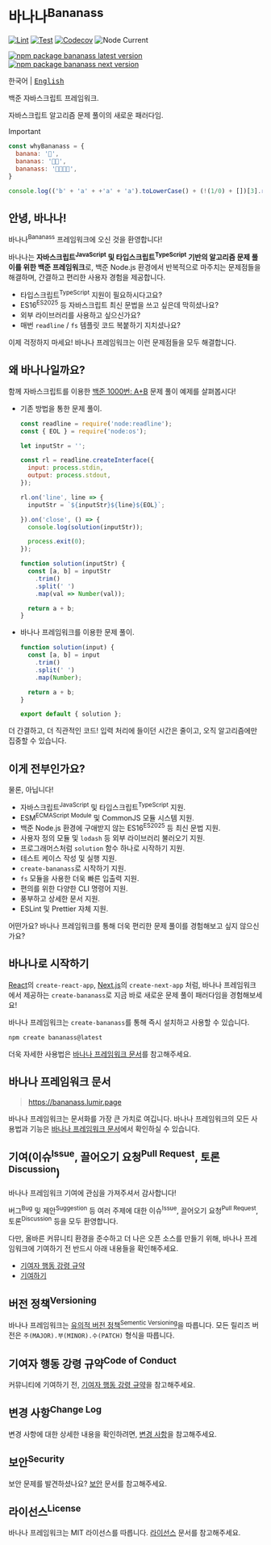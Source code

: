 # 바나나<sup>Bananass</sup>

[![Lint](https://img.shields.io/github/actions/workflow/status/lumirlumir/npm-bananass/lint.yml?label=Lint&color=fff478&labelColor=333333&logo=github)](https://github.com/lumirlumir/npm-bananass/actions/workflows/lint.yml)
[![Test](https://img.shields.io/github/actions/workflow/status/lumirlumir/npm-bananass/test.yml?label=Test&color=fff478&labelColor=333333&logo=github)](https://github.com/lumirlumir/npm-bananass/actions/workflows/test.yml)
[![Codecov](https://img.shields.io/codecov/c/gh/lumirlumir/npm-bananass?token=2zUCHlMFT3&label=Codecov&color=fff478&labelColor=333333&logo=codecov)](https://codecov.io/gh/lumirlumir/npm-bananass)
![Node Current](https://img.shields.io/node/v/bananass?label=Node&color=fff478&labelColor=333333&logo=node.js)

[![npm package bananass latest version](https://img.shields.io/npm/v/bananass?label=bananass@latest&color=fff478&labelColor=333333&logo=npm)](https://www.npmjs.com/package/bananass)
[![npm package bananass next version](https://img.shields.io/npm/v/bananass/next?label=bananass@next&color=fff478&labelColor=333333&logo=npm)](https://www.npmjs.com/package/bananass)

<kbd>한국어</kbd> | <kbd>[English](README.en.md)</kbd>

백준 자바스크립트 프레임워크.

자바스크립트 알고리즘 문제 풀이의 새로운 패러다임.

> [!IMPORTANT]
>
> ```js
> const whyBananass = {
>   banana: '🍌',
>   bananas: '🍌🍌',
>   bananass: '🍌🍌🍌🍌',
> }
> ```
>
> ```js
> console.log(('b' + 'a' + +'a' + 'a').toLowerCase() + (!(1/0) + [])[3].repeat(2));
> ```

<!-- markdownlint-disable-next-line md026 -->
## 안녕, 바나나!

바나나<sup>Bananass</sup> 프레임워크에 오신 것을 환영합니다!

바나나는 **자바스크립트<sup>JavaScript</sup> 및 타입스크립트<sup>TypeScript</sup> 기반의 알고리즘 문제 풀이를 위한 백준 프레임워크**로, 백준 Node.js 환경에서 반복적으로 마주치는 문제점들을 해결하며, 간결하고 편리한 사용자 경험을 제공합니다.

- 타입스크립트<sup>TypeScript</sup> 지원이 필요하시다고요?
- ES16<sup>ES2025</sup> 등 자바스크립트 최신 문법을 쓰고 싶은데 막히셨나요?
- 외부 라이브러리를 사용하고 싶으신가요?
- 매번 `readline` / `fs` 템플릿 코드 복붙하기 지치셨나요?

이제 걱정하지 마세요! 바나나 프레임워크는 이런 문제점들을 모두 해결합니다.

## 왜 바나나일까요?

함께 자바스크립트를 이용한 [백준 1000번: A+B](https://www.acmicpc.net/problem/1000) 문제 풀이 예제를 살펴봅시다!

- 기존 방법을 통한 문제 풀이.

    ```js
    const readline = require('node:readline');
    const { EOL } = require('node:os');

    let inputStr = '';

    const rl = readline.createInterface({
      input: process.stdin,
      output: process.stdout,
    });

    rl.on('line', line => {
      inputStr = `${inputStr}${line}${EOL}`;

    }).on('close', () => {
      console.log(solution(inputStr));

      process.exit(0);
    });

    function solution(inputStr) {
      const [a, b] = inputStr
        .trim()
        .split(' ')
        .map(val => Number(val));

      return a + b;
    }
    ```

- 바나나 프레임워크를 이용한 문제 풀이.

    ```js
    function solution(input) {
      const [a, b] = input
        .trim()
        .split(' ')
        .map(Number);

      return a + b;
    }

    export default { solution };
    ```

더 간결하고, 더 직관적인 코드! 입력 처리에 들이던 시간은 줄이고, 오직 알고리즘에만 집중할 수 있습니다.

## 이게 전부인가요?

물론, 아닙니다!

- 자바스크립트<sup>JavaScript</sup> 및 타입스크립트<sup>TypeScript</sup> 지원.
- ESM<sup>ECMAScript Module</sup> 및 CommonJS 모듈 시스템 지원.
- 백준 Node.js 환경에 구애받지 않는 ES16<sup>ES2025</sup> 등 최신 문법 지원.
- 사용자 정의 모듈 및 `lodash` 등 외부 라이브러리 불러오기 지원.
- 프로그래머스처럼 `solution` 함수 하나로 시작하기 지원.
- 테스트 케이스 작성 및 실행 지원.
- `create-bananass`로 시작하기 지원.
- `fs` 모듈을 사용한 더욱 빠른 입출력 지원.
- 편의를 위한 다양한 CLI 명령어 지원.
- 풍부하고 상세한 문서 지원.
- ESLint 및 Prettier 자체 지원.

어떤가요? 바나나 프레임워크를 통해 더욱 편리한 문제 풀이를 경험해보고 싶지 않으신가요?

## 바나나로 시작하기

[React](https://ko.react.dev)의 `create-react-app`, [Next.js](https://nextjs.org)의 `create-next-app` 처럼, 바나나 프레임워크에서 제공하는 `create-bananass`로 지금 바로 새로운 문제 풀이 패러다임을 경험해보세요!

바나나 프레임워크는 `create-bananass`를 통해 즉시 설치하고 사용할 수 있습니다.

```sh
npm create bananass@latest
```

더욱 자세한 사용법은 [바나나 프레임워크 문서](https://bananass.lumir.page)를 참고해주세요.

## 바나나 프레임워크 문서

> <https://bananass.lumir.page>

바나나 프레임워크는 문서화를 가장 큰 가치로 여깁니다. 바나나 프레임워크의 모든 사용법과 기능은 [바나나 프레임워크 문서](https://bananass.lumir.page)에서 확인하실 수 있습니다.

## 기여(이슈<sup>Issue</sup>, 끌어오기 요청<sup>Pull Request</sup>, 토론<sup>Discussion</sup>)

바나나 프레임워크 기여에 관심을 가져주셔서 감사합니다!

버그<sup>Bug</sup> 및 제안<sup>Suggestion</sup> 등 여러 주제에 대한 이슈<sup>Issue</sup>, 끌어오기 요청<sup>Pull Request</sup>, 토론<sup>Discussion</sup> 등을 모두 환영합니다.

다만, 올바른 커뮤니티 환경을 준수하고 더 나은 오픈 소스를 만들기 위해, 바나나 프레임워크에 기여하기 전 반드시 아래 내용들을 확인해주세요.

- [기여자 행동 강령 규약](CODE_OF_CONDUCT.md)
- [기여하기](CONTRIBUTING.md)

## 버전 정책<sup>Versioning</sup>

바나나 프레임워크는 [유의적 버전 정책<sup>Sementic Versioning</sup>](https://semver.org/lang/ko/)을 따릅니다. 모든 릴리즈 버전은 `주(MAJOR).부(MINOR).수(PATCH)` 형식을 따릅니다.

## 기여자 행동 강령 규약<sup>Code of Conduct</sup>

커뮤니티에 기여하기 전, [기여자 행동 강령 규약](CODE_OF_CONDUCT.md)을 참고해주세요.

## 변경 사항<sup>Change Log</sup>

변경 사항에 대한 상세한 내용을 확인하려면, [변경 사항](CHANGELOG.md)을 참고해주세요.

## 보안<sup>Security</sup>

보안 문제를 발견하셨나요? [보안](SECURITY.md) 문서를 참고해주세요.

## 라이선스<sup>License</sup>

바나나 프레임워크는 MIT 라이선스를 따릅니다. [라이선스](LICENSE.md) 문서를 참고해주세요.
